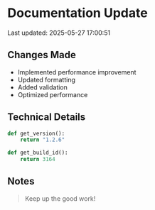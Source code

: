 # Documentation Update

Last updated: 2025-05-27 17:00:51

## Changes Made
- Implemented performance improvement
- Updated formatting
- Added validation
- Optimized performance

## Technical Details
```python
def get_version():
    return "1.2.6"

def get_build_id():
    return 3164
```

## Notes
> Keep up the good work!
